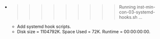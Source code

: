 * >>>>>>>>> Running inst-min-con-03-systemd-hooks.sh ...
  * Add systemd hook scripts.
  * Disk size = 1104792K. Space Used = 72K. Runtime = 00:00:00:00.

